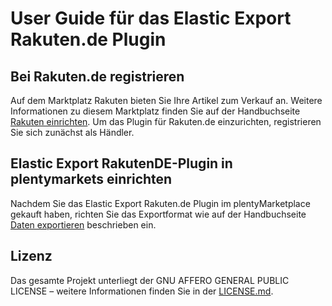 
# User Guide für das Elastic Export Rakuten.de Plugin

<div class="container-toc"></div>

## Bei Rakuten.de registrieren

Auf dem Marktplatz Rakuten bieten Sie Ihre Artikel zum Verkauf an. Weitere Informationen zu diesem Marktplatz finden Sie auf der Handbuchseite [Rakuten einrichten](https://www.plentymarkets.eu/handbuch/multi-channel/rakuten/). Um das Plugin für Rakuten.de einzurichten, registrieren Sie sich zunächst als Händler.


## Elastic Export RakutenDE-Plugin in plentymarkets einrichten

Nachdem Sie das Elastic Export Rakuten.de Plugin im plentyMarketplace gekauft haben, richten Sie das Exportformat wie auf der Handbuchseite [Daten exportieren](https://www.plentymarkets.eu/handbuch/datenaustausch/daten-exportieren/#4) beschrieben ein.

## Lizenz

Das gesamte Projekt unterliegt der GNU AFFERO GENERAL PUBLIC LICENSE – weitere Informationen finden Sie in der [LICENSE.md](https://github.com/plentymarkets/plugin-elastic-export-rakuten-de/blob/master/README.md).
